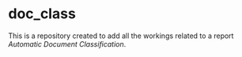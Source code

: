 # doc_class
This is a repository created to add all the workings related to a report *Automatic Document Classification*. 
